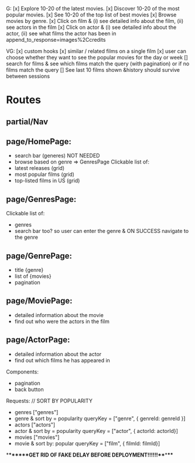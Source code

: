 G:
[x] Explore 10-20 of the latest movies.
[x] Discover 10-20 of the most popular movies.
[x] See 10-20 of the top list of best movies
[x] Browse movies by genre.
[x] Click on film & (i) see detailed info about the film, (ii) see actors in the film
[x] Click on actor & (i) see detailed info about the actor, (ii) see what films the actor has been in
append_to_response=images%2Ccredits

VG:
[x] custom hooks
[x] similar / related films on a single film
[x] user can choose whether they want to see the popular movies for the day or week
[] search for films & see which films match the query (with pagination) or if no films match the query
[] See last 10 films shown &history should survive between sessions

# Routes

## partial/Nav

## page/HomePage:

- search bar (generes) NOT NEEDED
- browse based on genre => GenresPage
  Clickable list of:
- latest releases (grid)
- most popular films (grid)
- top-listed films in US (grid)

## page/GenresPage:

Clickable list of:

- genres
- search bar too? so user can enter the genre & ON SUCCESS navigate to the genre

## page/GenrePage:

- title {genre}
- list of {movies}
- pagination

## page/MoviePage:

- detailed information about the movie
- find out who were the actors in the film

## page/ActorPage:

- detailed information about the actor
- find out which films he has appeared in

Components:

- pagination
- back button

Requests:
// SORT BY POPULARITY

- genres ["genres"]
- genre & sort by = popularity queryKey = ["genre", { genreId: genreId }]
- actors ["actors"]
- actor & sort by = popularity queryKey = ["actor", { actorId: actorId}]
- movies ["movies"]
- movie & sort by: popular queryKey = ["film", { filmId: filmId}]

\***\*\*\*\*\*\***GET RID OF FAKE DELAY BEFORE DEPLOYMENT!!!!!!**\*\***\***\*\***
